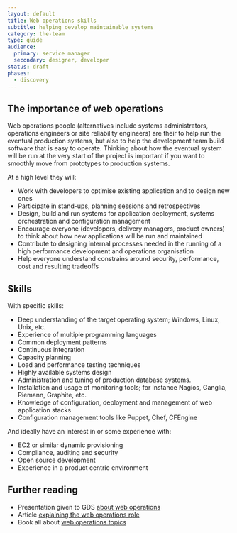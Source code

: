 ```yaml
---
layout: default
title: Web operations skills
subtitle: helping develop maintainable systems
category: the-team
type: guide
audience:
  primary: service manager
  secondary: designer, developer
status: draft
phases:
  - discovery
---
```


## The importance of web operations

Web operations people (alternatives include systems administrators, operations engineers or site reliability engineers) are their to help run the eventual production systems, but also to help the development team build software that is easy to operate. Thinking about how the eventual system will be run at the very start of the project is important if you want to smoothly move from prototypes to production systems.

At a high level they will:

* Work with developers to optimise existing application and to design new ones
* Participate in stand-ups, planning sessions and retrospectives
* Design, build and run systems for application deployment, systems orchestration and configuration management
* Encourage everyone (developers, delivery managers, product owners) to think about how new applications will be run and maintained
* Contribute to designing internal processes needed in the running of a high performance development and operations organisation
* Help everyone understand constrains around security, performance, cost and resulting tradeoffs

## Skills

With specific skills:

* Deep understanding of the target operating system; Windows, Linux, Unix, etc.
* Experience of multiple programming languages
* Common deployment patterns
* Continuous integration
* Capacity planning
* Load and performance testing techniques
* Highly available systems design
* Administration and tuning of production database systems.
* Installation and usage of monitoring tools; for instance Nagios, Ganglia, Riemann, Graphite, etc.
* Knowledge of configuration, deployment and management of web application stacks
* Configuration management tools like Puppet, Chef, CFEngine

And ideally have an interest in or some experience with:

* EC2 or similar dynamic provisioning
* Compliance, auditing and security
* Open source development
* Experience in a product centric environment

## Further reading

* Presentation given to GDS [about web operations](http://www.slideshare.net/garethr/web-operations)
* Article [explaining the web operations role](http://omniti.com/seeds/what-is-web-operations)
* Book all about [web operations topics](http://shop.oreilly.com/product/0636920000136.do)
